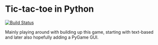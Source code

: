 # Tic-tac-toe in Python

[![Build Status](https://travis-ci.org/michielappelman/tictactoe.svg?branch=master)](https://travis-ci.org/michielappelman/tictactoe)

Mainly playing around with building up this game, starting with text-based
and later also hopefully adding a PyGame GUI.

